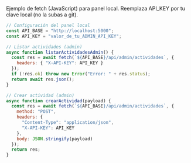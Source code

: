 Ejemplo de fetch (JavaScript) para panel local. Reemplaza API_KEY por tu clave local (no la subas a git).

```javascript
// Configuración del panel local
const API_BASE = "http://localhost:5000";
const API_KEY = "valor_de_tu_ADMIN_API_KEY";

// Listar actividades (admin)
async function listarActividadesAdmin() {
  const res = await fetch(`${API_BASE}/api/admin/actividades`, {
    headers: { "X-API-KEY": API_KEY }
  });
  if (!res.ok) throw new Error("Error: " + res.status);
  return await res.json();
}

// Crear actividad (admin)
async function crearActividad(payload) {
  const res = await fetch(`${API_BASE}/api/admin/actividades`, {
    method: "POST",
    headers: {
      "Content-Type": "application/json",
      "X-API-KEY": API_KEY
    },
    body: JSON.stringify(payload)
  });
  return res;
}
```
